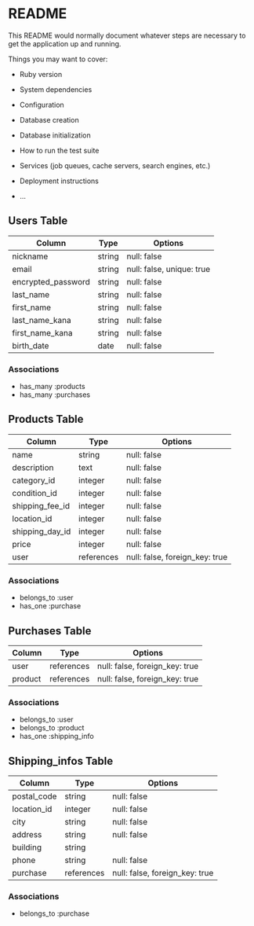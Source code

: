 # README

This README would normally document whatever steps are necessary to get the
application up and running.

Things you may want to cover:

* Ruby version

* System dependencies

* Configuration

* Database creation

* Database initialization

* How to run the test suite

* Services (job queues, cache servers, search engines, etc.)

* Deployment instructions

* ...

## Users Table
| Column            | Type    | Options                    |
|------------------|--------|--------------------------|
| nickname        | string | null: false              |
| email           | string | null: false, unique: true |
| encrypted_password | string | null: false              |
| last_name       | string | null: false              |
| first_name      | string | null: false              |
| last_name_kana  | string | null: false              |
| first_name_kana | string | null: false              |
| birth_date      | date   | null: false              |


### Associations
- has_many :products
- has_many :purchases

## Products Table
| Column          | Type       | Options                        |
|----------------|-----------|--------------------------------|
| name          | string     | null: false                   |
| description   | text       | null: false                   |
| category_id   | integer    | null: false                   |
| condition_id  | integer    | null: false                   |
| shipping_fee_id | integer  | null: false                   |
| location_id   | integer    | null: false                   |
| shipping_day_id | integer | null: false                   |
| price         | integer    | null: false                   |
| user       | references | null: false, foreign_key: true |


### Associations
- belongs_to :user
- has_one :purchase

## Purchases Table
| Column    | Type       | Options                        |
|----------|-----------|--------------------------------|
| user     | references | null: false, foreign_key: true |
| product  | references | null: false, foreign_key: true |

### Associations
- belongs_to :user
- belongs_to :product
- has_one :shipping_info

## Shipping_infos Table
| Column         | Type       | Options                        |
|---------------|-----------|--------------------------------|
| postal_code   | string     | null: false                   |
| location_id   | integer    | null: false                   |
| city          | string     | null: false                   |
| address       | string     | null: false                   |
| building      | string     |                                |
| phone         | string     | null: false                   |
| purchase      | references | null: false, foreign_key: true |

### Associations
- belongs_to :purchase